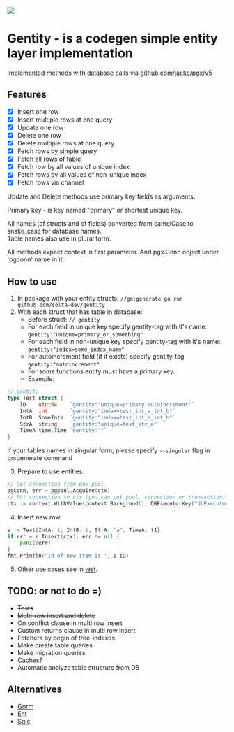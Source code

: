 ![](https://img.shields.io/static/v1?label=Coverage&message=81.4%&color=green)

# Gentity - is a codegen simple entity layer implementation 

Implemented methods with database calls via [github.com/jackc/pgx/v5](https://github.com/jackc/pgx)

## Features

- [x] Insert one row
- [x] Insert multiple rows at one query
- [x] Update one row
- [x] Delete one row
- [x] Delete multiple rows at one query
- [x] Fetch rows by simple query
- [x] Fetch all rows of table
- [x] Fetch row by all values of unique index
- [x] Fetch rows by all values of non-unique index
- [x] Fetch rows via channel

Update and Delete methods use primary key fields as arguments.

Primary key - is key named "primary" or shortest unique key.

All names (of structs and of fields) converted from camelCase to snake_case for database names.  
Table names also use in plural form.

All methods expect context in first parameter. And pgx.Conn object under 'pgconn' name in it.

## How to use

1. In package with your entity structs: `//go:generate go run github.com/solta-dev/gentity`
2. With each struct that has table in database:
   - Before struct: `// gentity`
   - For each field in unique key specify gentity-tag with it's name: `gentity:"unique=primary_or_something"`
   - For each field in non-unique key specify gentity-tag with it's name: `gentity:"index=some_index_name"`
   - For autoincrement field (if it exists) specify gentity-tag `gentity:"autoincrement"`
   - For some functions entity must have a primary key.
   - Example:
```go
// gentity
type Test struct {
	ID    uint64    `gentity:"unique=primary autoincrement"`
	IntA  int       `gentity:"index=test_int_a_int_b"`
	IntB  SomeInts  `gentity:"index=test_int_a_int_b"`
	StrA  string    `gentity:"unique=test_str_a"`
	TimeA time.Time `gentity:""`
}
```

If your tables names in singular form, please specify `--singular` flag in go:generate command

3. Prepare to use entities:
```go
// Get connection from pgx pool
pgConn, err = pgpool.Acquire(ctx)
// Put connection to ctx (you can put pool, connection or transaction)
ctx := context.WithValue(context.Backgrond(), DBExecutorKey("dbExecutor"), pgConn.Conn())
```
4. Insert new row:
```go
e := Test{IntA: 1, IntB: 1, StrA: "a", TimeA: t1}
if err = e.Insert(ctx); err != nil {
    panic(err)
}
fmt.Println("Id of new item is ", e.ID)

```
5. Other use cases see in [test](test_test.go).


## TODO: or not to do =)

* ~~Tests~~
* ~~Multi-row insert and delete~~
* On conflict clause in multi row insert
* Custom returns clause in multi row insert
* Fetchers by begin of tree-indexes
* Make create table queries
* Make migration queries
* Caches?
* Automatic analyze table structure from DB


## Alternatives

* [Gorm](https://pkg.go.dev/gorm.io/gorm)
* [Ent](https://pkg.go.dev/entgo.io/ent)
* [Sqlc](https://pkg.go.dev/github.com/sqlc-dev/sqlc)
